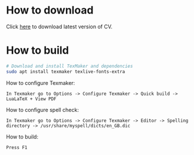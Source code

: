 # How to download

Click  [here](/../../raw/master/CV_EN.pdf) to download latest version of CV.

# How to build

```bash
# Download and install TexMaker and dependencies
sudo apt install texmaker texlive-fonts-extra
```

How to configure Texmaker:
```
In Texmaker go to Options -> Configure Texmaker -> Quick build -> LuaLaTeX + View PDF
```

How to configure spell check:
```
In Texmaker go to Options -> Configure Texmaker -> Editor -> Spelling directory -> /usr/share/myspell/dicts/en_GB.dic
```

How to build:
```
Press F1
```